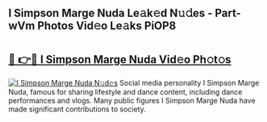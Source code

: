 ## I Simpson Marge Nuda Le𝚊k𝚎d N𝚞𝚍es - Part-wVm Photos Vid𝚎o Le𝚊ks PiOP8

# <h2><a href="http://fbce7v.evod.top/?m=I+Simpson+Marge+Nuda">🔗 👉🔴 I Simpson Marge Nuda Vid𝚎o Ph𝚘t𝚘s</a></h2>

[![I Simpson Marge Nuda N𝚞d𝚎s](https://i.imgur.com/8V9OHl7.gif)](http://fbce7v.evod.top/?m=I+Simpson+Marge+Nuda)
Social media personality I Simpson Marge Nuda, famous for sharing lifestyle and dance content, including dance performances and vlogs. Many public figures I Simpson Marge Nuda have made significant contributions to society. 
